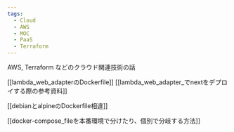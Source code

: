 ```yaml
---
tags:
  - Cloud
  - AWS
  - MOC
  - PaaS
  - Terraform
---
```

AWS, Terraform などのクラウド関連技術の話

[[lambda_web_adapterのDockerfile]]
[[lambda_web_adapter_でnextをデプロイする際の参考資料]]

[[debianとalpineのDockerfile相違]]

[[docker-compose_fileを本番環境で分けたり、個別で分岐する方法]]